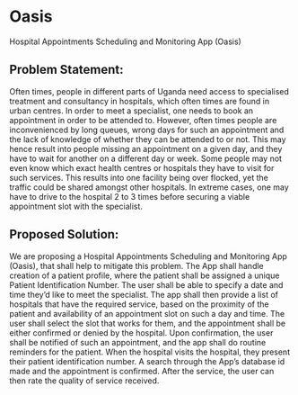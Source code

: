 # Oasis
Hospital Appointments Scheduling and Monitoring App (Oasis)

## Problem Statement:
Often times, people in different parts of Uganda need access to specialised treatment and consultancy in hospitals, which often times are found in urban centres. In order to meet a specialist, one needs to book an appointment in order to be attended to. 
However, often times people are inconvenienced by long queues, wrong days for such an appointment and the lack of knowledge of whether they can be attended to or not. This may hence result into people missing an appointment on a given day, and they have to wait for another on a different day or week. Some people may not even know which exact health centres or hospitals they have to visit for such services. This results into one facility being over flocked, yet the traffic could be shared amongst other hospitals. In extreme cases, one may have to drive to the hospital 2 to 3 times before securing a viable appointment slot with the specialist.

## Proposed Solution:
We are proposing a Hospital Appointments Scheduling and Monitoring App (Oasis), that shall help to mitigate this problem.
The App shall handle creation of a patient profile, where the patient shall be assigned a unique Patient Identification Number.
The user shall be able to specify a date and time they’d like to meet the specialist. The app shall then provide a list of hospitals that have the required service, based on the proximity of the patient and availability of an appointment slot on such a day and time.
The user shall select the slot that works for them, and the appointment shall be either confirmed or denied by the hospital.
Upon confirmation, the user shall be notified of such an appointment, and the app shall do routine reminders for the patient.
When the hospital visits the hospital, they present their patient identification number. A search through the App’s database id made and the appointment is confirmed.
After the service, the user can then rate the quality of service received. 
